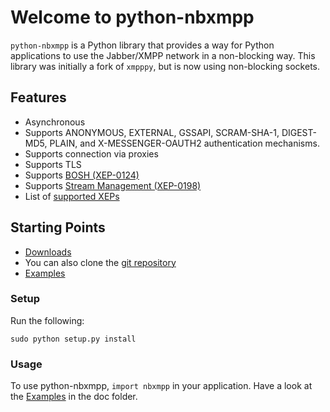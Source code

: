 # Welcome to python-nbxmpp

`python-nbxmpp` is a Python library that provides a way for Python applications to use the Jabber/XMPP network in a non-blocking way. This library was initially a fork of `xmpppy`, but is now using non-blocking sockets.

## Features

* Asynchronous
* Supports ANONYMOUS, EXTERNAL, GSSAPI, SCRAM-SHA-1, DIGEST-MD5, PLAIN, and X-MESSENGER-OAUTH2 authentication mechanisms.
* Supports connection via proxies
* Supports TLS
* Supports [BOSH (XEP-0124)](https://xmpp.org/extensions/xep-0124.html)
* Supports [Stream Management (XEP-0198)](https://xmpp.org/extensions/xep-0198.html)
* List of [supported XEPs](https://dev.gajim.org/gajim/python-nbxmpp/-/wikis/Supported-XEPs-in-python-nbxmpp/)

## Starting Points

* [Downloads](https://dev.gajim.org/gajim/python-nbxmpp/tags)
* You can also clone the [git repository](https://dev.gajim.org/gajim/python-nbxmpp.git)
* [Examples](https://dev.gajim.org/gajim/python-nbxmpp/tree/master/doc/examples)

### Setup

Run the following:

    sudo python setup.py install

### Usage

To use python-nbxmpp, `import nbxmpp` in your application. Have a look at the [Examples](https://dev.gajim.org/gajim/python-nbxmpp/tree/master/doc/examples) in the doc folder.
